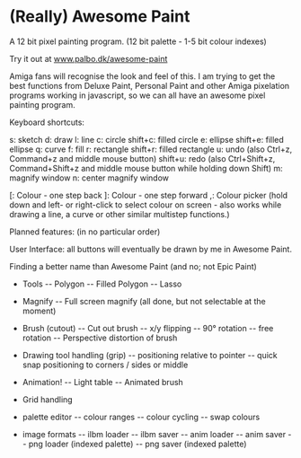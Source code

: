 # (Really) Awesome Paint
A 12 bit pixel painting program.
(12 bit palette - 1-5 bit colour indexes)

Try it out at www.palbo.dk/awesome-paint

Amiga fans will recognise the look and feel of this.
I am trying to get the best functions from Deluxe Paint, Personal Paint and other Amiga pixelation programs working in javascript, so we can all have an awesome pixel painting program.

Keyboard shortcuts:

s: sketch
d: draw
l: line
c: circle
shift+c: filled circle
e: ellipse
shift+e: filled ellipse
q: curve
f: fill
r: rectangle
shift+r: filled rectangle
u: undo (also Ctrl+z, Command+z and middle mouse button)
shift+u: redo (also Ctrl+Shift+z, Command+Shift+z and middle mouse button while holding down Shift)
m: magnify window 
n: center magnify window

[: Colour - one step back
]: Colour - one step forward
,: Colour picker (hold down and left- or right-click to select colour on screen - also works while drawing a line, a curve or other similar multistep functions.)

Planned features: (in no particular order)

User Interface:
all buttons will eventually be drawn by me in Awesome Paint.

Finding a better name than Awesome Paint (and no; not Epic Paint)

- Tools
-- Polygon
-- Filled Polygon
-- Lasso

- Magnify
-- Full screen magnify (all done, but not selectable at the moment)

- Brush (cutout)
-- Cut out brush
-- x/y flipping
-- 90° rotation
-- free rotation
-- Perspective distortion of brush

- Drawing tool handling (grip)
-- positioning relative to pointer
-- quick snap positioning to corners / sides or middle

- Animation!
-- Light table
-- Animated brush

- Grid handling

- palette editor
-- colour ranges
-- colour cycling
-- swap colours

- image formats
-- ilbm loader
-- ilbm saver
-- anim loader
-- anim saver
-- png loader (indexed palette)
-- png saver (indexed palette)

